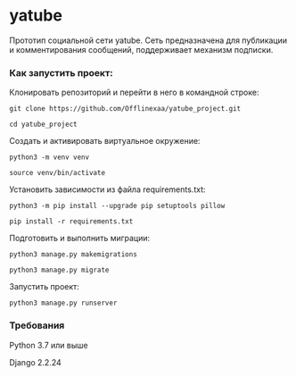 # yatube

Прототип социальной сети yatube. Сеть предназначена для публикации и комментирования сообщений, поддерживает механизм подписки.

### Как запустить проект:

Клонировать репозиторий и перейти в него в командной строке:

```
git clone https://github.com/Offlinexaa/yatube_project.git
```

```
cd yatube_project
```

Cоздать и активировать виртуальное окружение:

```
python3 -m venv venv
```

```
source venv/bin/activate
```

Установить зависимости из файла requirements.txt:

```
python3 -m pip install --upgrade pip setuptools pillow
```

```
pip install -r requirements.txt
```

Подготовить и выполнить миграции:

```
python3 manage.py makemigrations
```

```
python3 manage.py migrate
```

Запустить проект:

```
python3 manage.py runserver
```

### Требования

Python 3.7 или выше

Django 2.2.24
